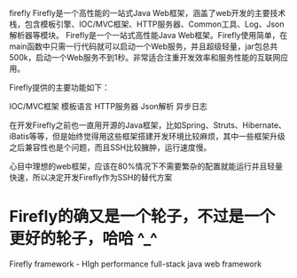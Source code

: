 
firefly
Firefly是一个高性能的一站式Java Web框架，涵盖了web开发的主要技术栈，包含模板引擎、IOC/MVC框架、HTTP服务器、Common工具、Log、Json解析器等模块。 
Firefly是一个一站式高性能Java Web框架。Firefly使用简单，在main函数中只需一行代码就可以启动一个Web服务，并且超级轻量，jar包总共500k，启动一个Web服务不到1秒。非常适合注重开发效率和服务性能的互联网应用。 

Firefly提供的主要功能如下： 

IOC/MVC框架
模板语言
HTTP服务器
Json解析
异步日志

在开发Firefly之前也一直用开源的Java框架，比如Spring、Struts、Hibernate、iBatis等等，但是始终觉得用这些框架搭建开发环境比较麻烦，其中一些框架升级之后兼容性也是个问题，而且SSH比较臃肿，运行速度慢。 

心目中理想的web框架，应该在80%情况下不需要繁杂的配置就能运行并且轻量快速，所以决定开发Firefly作为SSH的替代方案 

Firefly的确又是一个轮子，不过是一个更好的轮子，哈哈 ^_^
=======

Firefly framework - HIgh performance full-stack java web framework
